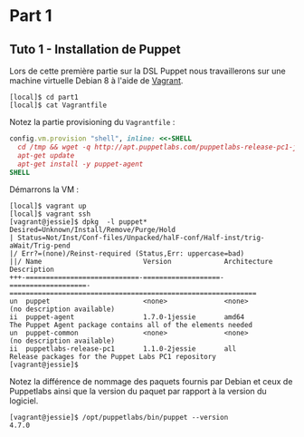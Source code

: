 # Part 1

## Tuto 1 - Installation de Puppet

Lors de cette première partie sur la DSL Puppet nous travaillerons sur une machine virtuelle Debian 8 à l'aide de [Vagrant](https://www.vagrantup.com).

```shell
[local]$ cd part1
[local]$ cat Vagrantfile
```

Notez la partie provisioning du `Vagrantfile` :

```ruby
config.vm.provision "shell", inline: <<-SHELL
  cd /tmp && wget -q http://apt.puppetlabs.com/puppetlabs-release-pc1-jessie.deb && dpkg -i puppetlabs-release-pc1-jessie.deb
  apt-get update
  apt-get install -y puppet-agent
SHELL
```

Démarrons la VM :

```shell
[local]$ vagrant up
[local]$ vagrant ssh
[vagrant@jessie]$ dpkg  -l puppet*
Desired=Unknown/Install/Remove/Purge/Hold
| Status=Not/Inst/Conf-files/Unpacked/halF-conf/Half-inst/trig-aWait/Trig-pend
|/ Err?=(none)/Reinst-required (Status,Err: uppercase=bad)
||/ Name                         Version             Architecture        Description
+++-============================-===================-===================-=============================================================
un  puppet                       <none>              <none>              (no description available)
ii  puppet-agent                 1.7.0-1jessie       amd64               The Puppet Agent package contains all of the elements needed
un  puppet-common                <none>              <none>              (no description available)
ii  puppetlabs-release-pc1       1.1.0-2jessie       all                 Release packages for the Puppet Labs PC1 repository
[vagrant@jessie]$
```

Notez la différence de nommage des paquets fournis par Debian et ceux de Puppetlabs ainsi que la version du paquet par rapport à la version du logiciel.

```shell
[vagrant@jessie]$ /opt/puppetlabs/bin/puppet --version
4.7.0
```
